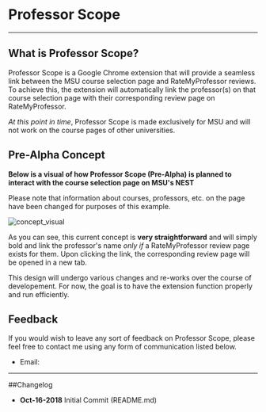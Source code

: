 # Professor Scope

---
## What is Professor Scope?
Professor Scope is a Google Chrome extension that will provide a seamless link between the MSU course selection page and RateMyProfessor reviews. To achieve this, the extension will automatically link the professor(s) on that course selection page with their corresponding review page on RateMyProfessor.

*At this point in time*, Professor Scope is made exclusively for MSU and will not work on the course pages of other universities.


## Pre-Alpha Concept
**Below is a visual of how Professor Scope (Pre-Alpha) is planned to interact with the course selection page on MSU's NEST**

Please note that information about courses, professors, etc. on the page have been changed for purposes of this example.

![concept_visual](https://i.gyazo.com/40665ee2cdc508355844681513b8bc27.png "Pre-Alpha Concept")

As you can see, this current concept is **very straightforward** and will simply bold and link the professor's name *only if* a RateMyProfessor review page exists for them. Upon clicking the link, the corresponding review page will be opened in a new tab. 

This design will undergo various changes and re-works over the course of developement. For now, the goal is to have the extension function properly and run efficiently.

## Feedback
If you would wish to leave any sort of feedback on Professor Scope, please feel free to contact me using any form of communication listed below. 

* Email:

---
##Changelog
* **Oct-16-2018** Initial Commit (README.md)